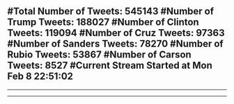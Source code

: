 #Total Number of Tweets: 545143 
#Number of Trump Tweets: 188027
#Number of Clinton Tweets: 119094
#Number of Cruz Tweets: 97363
#Number of Sanders Tweets: 78270
#Number of Rubio Tweets: 53867
#Number of Carson Tweets: 8527
#Current Stream Started at Mon Feb  8 22:51:02
---
---
---
